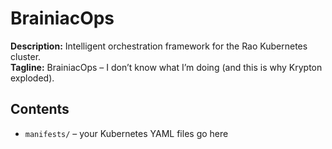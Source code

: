 # BrainiacOps

**Description:** Intelligent orchestration framework for the Rao Kubernetes cluster.  
**Tagline:** BrainiacOps – I don’t know what I’m doing (and this is why Krypton exploded).

## Contents

- `manifests/` – your Kubernetes YAML files go here
